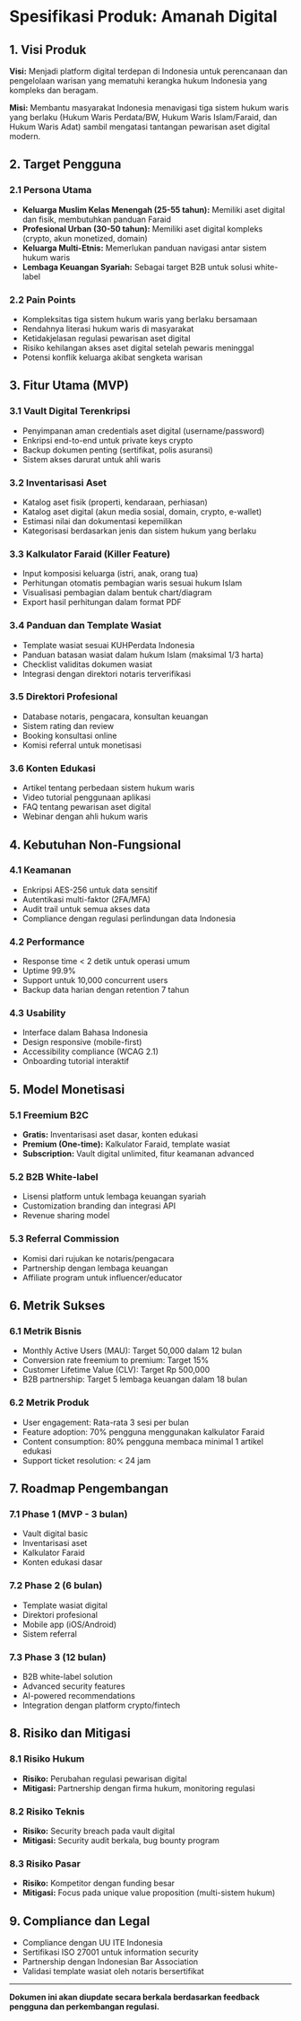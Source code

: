 # Spesifikasi Produk: Amanah Digital

## 1. Visi Produk

**Visi:** Menjadi platform digital terdepan di Indonesia untuk perencanaan dan pengelolaan warisan yang mematuhi kerangka hukum Indonesia yang kompleks dan beragam.

**Misi:** Membantu masyarakat Indonesia menavigasi tiga sistem hukum waris yang berlaku (Hukum Waris Perdata/BW, Hukum Waris Islam/Faraid, dan Hukum Waris Adat) sambil mengatasi tantangan pewarisan aset digital modern.

## 2. Target Pengguna

### 2.1 Persona Utama
- **Keluarga Muslim Kelas Menengah (25-55 tahun):** Memiliki aset digital dan fisik, membutuhkan panduan Faraid
- **Profesional Urban (30-50 tahun):** Memiliki aset digital kompleks (crypto, akun monetized, domain)
- **Keluarga Multi-Etnis:** Memerlukan panduan navigasi antar sistem hukum waris
- **Lembaga Keuangan Syariah:** Sebagai target B2B untuk solusi white-label

### 2.2 Pain Points
- Kompleksitas tiga sistem hukum waris yang berlaku bersamaan
- Rendahnya literasi hukum waris di masyarakat
- Ketidakjelasan regulasi pewarisan aset digital
- Risiko kehilangan akses aset digital setelah pewaris meninggal
- Potensi konflik keluarga akibat sengketa warisan

## 3. Fitur Utama (MVP)

### 3.1 Vault Digital Terenkripsi
- Penyimpanan aman credentials aset digital (username/password)
- Enkripsi end-to-end untuk private keys crypto
- Backup dokumen penting (sertifikat, polis asuransi)
- Sistem akses darurat untuk ahli waris

### 3.2 Inventarisasi Aset
- Katalog aset fisik (properti, kendaraan, perhiasan)
- Katalog aset digital (akun media sosial, domain, crypto, e-wallet)
- Estimasi nilai dan dokumentasi kepemilikan
- Kategorisasi berdasarkan jenis dan sistem hukum yang berlaku

### 3.3 Kalkulator Faraid (Killer Feature)
- Input komposisi keluarga (istri, anak, orang tua)
- Perhitungan otomatis pembagian waris sesuai hukum Islam
- Visualisasi pembagian dalam bentuk chart/diagram
- Export hasil perhitungan dalam format PDF

### 3.4 Panduan dan Template Wasiat
- Template wasiat sesuai KUHPerdata Indonesia
- Panduan batasan wasiat dalam hukum Islam (maksimal 1/3 harta)
- Checklist validitas dokumen wasiat
- Integrasi dengan direktori notaris terverifikasi

### 3.5 Direktori Profesional
- Database notaris, pengacara, konsultan keuangan
- Sistem rating dan review
- Booking konsultasi online
- Komisi referral untuk monetisasi

### 3.6 Konten Edukasi
- Artikel tentang perbedaan sistem hukum waris
- Video tutorial penggunaan aplikasi
- FAQ tentang pewarisan aset digital
- Webinar dengan ahli hukum waris

## 4. Kebutuhan Non-Fungsional

### 4.1 Keamanan
- Enkripsi AES-256 untuk data sensitif
- Autentikasi multi-faktor (2FA/MFA)
- Audit trail untuk semua akses data
- Compliance dengan regulasi perlindungan data Indonesia

### 4.2 Performance
- Response time < 2 detik untuk operasi umum
- Uptime 99.9%
- Support untuk 10,000 concurrent users
- Backup data harian dengan retention 7 tahun

### 4.3 Usability
- Interface dalam Bahasa Indonesia
- Design responsive (mobile-first)
- Accessibility compliance (WCAG 2.1)
- Onboarding tutorial interaktif

## 5. Model Monetisasi

### 5.1 Freemium B2C
- **Gratis:** Inventarisasi aset dasar, konten edukasi
- **Premium (One-time):** Kalkulator Faraid, template wasiat
- **Subscription:** Vault digital unlimited, fitur keamanan advanced

### 5.2 B2B White-label
- Lisensi platform untuk lembaga keuangan syariah
- Customization branding dan integrasi API
- Revenue sharing model

### 5.3 Referral Commission
- Komisi dari rujukan ke notaris/pengacara
- Partnership dengan lembaga keuangan
- Affiliate program untuk influencer/educator

## 6. Metrik Sukses

### 6.1 Metrik Bisnis
- Monthly Active Users (MAU): Target 50,000 dalam 12 bulan
- Conversion rate freemium to premium: Target 15%
- Customer Lifetime Value (CLV): Target Rp 500,000
- B2B partnership: Target 5 lembaga keuangan dalam 18 bulan

### 6.2 Metrik Produk
- User engagement: Rata-rata 3 sesi per bulan
- Feature adoption: 70% pengguna menggunakan kalkulator Faraid
- Content consumption: 80% pengguna membaca minimal 1 artikel edukasi
- Support ticket resolution: < 24 jam

## 7. Roadmap Pengembangan

### 7.1 Phase 1 (MVP - 3 bulan)
- Vault digital basic
- Inventarisasi aset
- Kalkulator Faraid
- Konten edukasi dasar

### 7.2 Phase 2 (6 bulan)
- Template wasiat digital
- Direktori profesional
- Mobile app (iOS/Android)
- Sistem referral

### 7.3 Phase 3 (12 bulan)
- B2B white-label solution
- Advanced security features
- AI-powered recommendations
- Integration dengan platform crypto/fintech

## 8. Risiko dan Mitigasi

### 8.1 Risiko Hukum
- **Risiko:** Perubahan regulasi pewarisan digital
- **Mitigasi:** Partnership dengan firma hukum, monitoring regulasi

### 8.2 Risiko Teknis
- **Risiko:** Security breach pada vault digital
- **Mitigasi:** Security audit berkala, bug bounty program

### 8.3 Risiko Pasar
- **Risiko:** Kompetitor dengan funding besar
- **Mitigasi:** Focus pada unique value proposition (multi-sistem hukum)

## 9. Compliance dan Legal

- Compliance dengan UU ITE Indonesia
- Sertifikasi ISO 27001 untuk information security
- Partnership dengan Indonesian Bar Association
- Validasi template wasiat oleh notaris bersertifikat

---

**Dokumen ini akan diupdate secara berkala berdasarkan feedback pengguna dan perkembangan regulasi.**